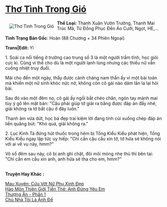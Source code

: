 <a href="https://utruyen.com/tho-tinh-trong-gio/19299/" title="Thơ Tình Trong Gió"><h1>Thơ Tình Trong Gió</h1></a><div style="display:table"><img align="right" style="float: left; padding: 10px;" src="https://utruyen.com/images/story/200x260/tho-tinh-trong-gio.jpg" alt="Thơ Tình Trong Gió"><b>Thể Loại:</b> Thanh Xuân Vườn Trường, Thanh Mai Trúc Mã, Từ Đồng Phục Đến Áo Cưới, Ngọt, HE,...<p></p><b>Tình Trạng Bản Gốc</b>: Hoàn (88 Chương + 34 Phiên Ngoại)<p></p><b>Trans|Edit:</b> Yi<p></p>1. Soái ca nổi tiếng ở trường cao trung số 3 là một người trầm tĩnh, học giỏi cực kì. Cũng vì thế cho dù là một người lạnh lùng nhưng các thiếu nữ vẫn cuồng nhiệt truy đuổi.<p></p>Mãi cho đến một ngày, thấy được cảnh chàng nam thần ấy vì một bài toán mà khiến một nữ sinh khóc nức nở, không còn cô gái nào dám lân la lại hỏi bài.<p></p>Sau đó vào một đêm nọ, cô gái ấy ngồi bắt chéo chân, ngón tay mảnh mai tùy ý gõ lên mặt bàn: "Cậu phải giúp tớ giải ra bằng được đáp án đấy nhé, giải không ra tớ bắt cậu ở đây luôn."<p></p>Thanh âm vừa dứt, học bá đẹp trai kiệm lời đang tính cúi xuống chép đáp án liền quăng bút: "Khó quá, giải không ra."<p></p>2. Lục Kinh Tả đứng hút thuốc trong hẻm bị Tống Kiểu Kiểu phát hiện, Tống Kiểu Kiểu ngay lập tức uy hiếp: "Chỉ cần cậu cầu xin tớ, tớ hứa sẽ không nói với ai về vụ này, hmm?"<p></p>Vô số đêm sau này, cô bị anh ghì chặt, đôi môi mỏng nhẹ thủ thỉ bên tai: "Chỉ cần em cầu xin anh, anh hứa sẽ tha cho em, hmm?"</div><p><br><b>Truyện Hay Khác :</b></p><a href="https://utruyen.com/mau-xuyen-cuu-vot-nu-phu-xinh-dep/25081/" alt="Mau Xuyên: Cứu Vớt Nữ Phụ Xinh Đẹp">Mau Xuyên: Cứu Vớt Nữ Phụ Xinh Đẹp</a><br/><a href="https://github.com/mlquan/truyenhay/tree/master/truyenhay/16457/" alt="Hào Môn Thiên Giới Tiền Thê: Anh Đừng Yêu Em">Hào Môn Thiên Giới Tiền Thê: Anh Đừng Yêu Em</a><br/><a href="https://github.com/quanluxury/dammy/tree/master/truyenhay/22438/" alt="Thượng Ẩn - Phần 1">Thượng Ẩn - Phần 1</a><br/><a href="https://github.com/mlquan/truyenhay/tree/master/truyenhay/19277/" alt="Chủ Nhà Tôi Là Ảnh Đế">Chủ Nhà Tôi Là Ảnh Đế</a><br/>